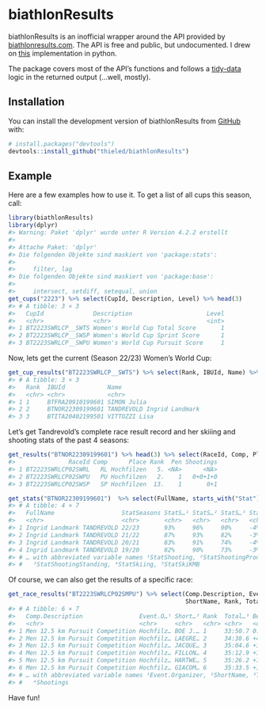 
<!-- README.md is generated from README.Rmd. Please edit that file -->

# biathlonResults

<!-- badges: start -->
<!-- badges: end -->

biathlonResults is an inofficial wrapper around the API provided by
[biathlonresults.com](https://biathlonresults.com/). The API is free and
public, but undocumented. I drew on
[this](https://github.com/prtkv/biathlonresults/blob/master/biathlonresults/api.py)
implementation in python.

The package covers most of the API’s functions and follows a
[tidy-data](https://r4ds.had.co.nz/tidy-data.html) logic in the returned
output (…well, mostly).

## Installation

You can install the development version of biathlonResults from
[GitHub](https://github.com/) with:

``` r
# install.packages("devtools")
devtools::install_github("thieled/biathlonResults")
```

## Example

Here are a few examples how to use it. To get a list of all cups this
season, call:

``` r
library(biathlonResults)
library(dplyr)
#> Warning: Paket 'dplyr' wurde unter R Version 4.2.2 erstellt
#> 
#> Attache Paket: 'dplyr'
#> Die folgenden Objekte sind maskiert von 'package:stats':
#> 
#>     filter, lag
#> Die folgenden Objekte sind maskiert von 'package:base':
#> 
#>     intersect, setdiff, setequal, union
get_cups("2223") %>% select(CupId, Description, Level) %>% head(3)
#> # A tibble: 3 × 3
#>   CupId              Description                     Level
#>   <chr>              <chr>                           <int>
#> 1 BT2223SWRLCP__SWTS Women's World Cup Total Score       1
#> 2 BT2223SWRLCP__SWSP Women's World Cup Sprint Score      1
#> 3 BT2223SWRLCP__SWPU Women's World Cup Pursuit Score     1
```

Now, lets get the current (Season 22/23) Women’s World Cup:

``` r
get_cup_results("BT2223SWRLCP__SWTS") %>% select(Rank, IBUId, Name) %>% head(3)
#> # A tibble: 3 × 3
#>   Rank  IBUId            Name                      
#>   <chr> <chr>            <chr>                     
#> 1 1     BTFRA20910199601 SIMON Julia               
#> 2 2     BTNOR22309199601 TANDREVOLD Ingrid Landmark
#> 3 3     BTITA20402199501 VITTOZZI Lisa
```

Let’s get Tandrevold’s complete race result record and her skiiing and
shooting stats of the past 4 seasons:

``` r
get_results("BTNOR22309199601") %>% head(3) %>% select(RaceId, Comp, Place, Rank, Pen, Shootings)
#>               RaceId Comp      Place Rank  Pen Shootings
#> 1 BT2223SWRLCP02SWRL   RL Hochfilzen   5. <NA>      <NA>
#> 2 BT2223SWRLCP02SWPU   PU Hochfilzen   2.    1   0+0+1+0
#> 3 BT2223SWRLCP02SWSP   SP Hochfilzen  13.    1       0+1

get_stats("BTNOR22309199601")  %>% select(FullName, starts_with("Stat"))
#> # A tibble: 4 × 7
#>   FullName                   StatSeasons StatS…¹ StatS…² StatS…³ StatS…⁴ StatS…⁵
#>   <chr>                      <chr>       <chr>   <chr>   <chr>   <chr>   <chr>  
#> 1 Ingrid Landmark TANDREVOLD 22/23       93%     96%     90%     -4%     2.8    
#> 2 Ingrid Landmark TANDREVOLD 21/22       87%     93%     82%     -3%     3.7    
#> 3 Ingrid Landmark TANDREVOLD 20/21       83%     91%     74%     -4%     1.6    
#> 4 Ingrid Landmark TANDREVOLD 19/20       82%     90%     73%     -3%     4.1    
#> # … with abbreviated variable names ¹​StatShooting, ²​StatShootingProne,
#> #   ³​StatShootingStanding, ⁴​StatSkiing, ⁵​StatSkiKMB
```

Of course, we can also get the results of a specific race:

``` r
get_race_results("BT2223SWRLCP02SMPU") %>% select(Comp.Description, Event.Organizer,
                                                  ShortName, Rank, TotalTime, Behind, Shootings) %>% head()
#> # A tibble: 6 × 7
#>   Comp.Description                Event.O…¹ Short…² Rank  Total…³ Behind Shoot…⁴
#>   <chr>                           <chr>     <chr>   <chr> <chr>   <chr>  <chr>  
#> 1 Men 12.5 km Pursuit Competition Hochfilz… BOE J.… 1     33:50.7 0.0    0+1+0+1
#> 2 Men 12.5 km Pursuit Competition Hochfilz… LAEGRE… 2     34:38.6 +47.9  0+0+1+1
#> 3 Men 12.5 km Pursuit Competition Hochfilz… JACQUE… 3     35:04.6 +1:13… 0+1+1+1
#> 4 Men 12.5 km Pursuit Competition Hochfilz… FILLON… 4     35:12.9 +1:22… 0+1+0+0
#> 5 Men 12.5 km Pursuit Competition Hochfilz… HARTWE… 5     35:26.2 +1:35… 0+1+0+0
#> 6 Men 12.5 km Pursuit Competition Hochfilz… GIACOM… 6     35:33.5 +1:42… 0+1+0+1
#> # … with abbreviated variable names ¹​Event.Organizer, ²​ShortName, ³​TotalTime,
#> #   ⁴​Shootings
```

Have fun!
